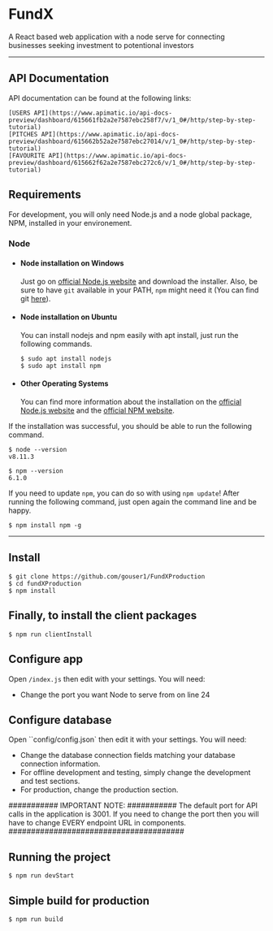 # FundX

A React based web application with a node serve for connecting businesses seeking investment to potentional investors

---

## API Documentation

API documentation can be found at the following links:

    [USERS API](https://www.apimatic.io/api-docs-preview/dashboard/615661fb2a2e7587ebc258f7/v/1_0#/http/step-by-step-tutorial)
    [PITCHES API](https://www.apimatic.io/api-docs-preview/dashboard/615662b52a2e7587ebc27014/v/1_0#/http/step-by-step-tutorial)
    [FAVOURITE API](https://www.apimatic.io/api-docs-preview/dashboard/615662f62a2e7587ebc272c6/v/1_0#/http/step-by-step-tutorial)

## Requirements

For development, you will only need Node.js and a node global package, NPM, installed in your environement.

### Node

- #### Node installation on Windows

  Just go on [official Node.js website](https://nodejs.org/) and download the installer.
  Also, be sure to have `git` available in your PATH, `npm` might need it (You can find git [here](https://git-scm.com/)).

- #### Node installation on Ubuntu

  You can install nodejs and npm easily with apt install, just run the following commands.

      $ sudo apt install nodejs
      $ sudo apt install npm

- #### Other Operating Systems
  You can find more information about the installation on the [official Node.js website](https://nodejs.org/) and the [official NPM website](https://npmjs.org/).

If the installation was successful, you should be able to run the following command.

    $ node --version
    v8.11.3

    $ npm --version
    6.1.0

If you need to update `npm`, you can do so with using `npm update`! After running the following command, just open again the command line and be happy.

    $ npm install npm -g

---

## Install

    $ git clone https://github.com/gouser1/FundXProduction
    $ cd fundXProduction
    $ npm install

## Finally, to install the client packages

    $ npm run clientInstall

## Configure app

Open `/index.js` then edit with your settings. You will need:

- Change the port you want Node to serve from on line 24

## Configure database

Open ``config/config.json` then edit it with your settings. You will need:

- Change the database connection fields matching your database connection information.
- For offline development and testing, simply change the development and test sections.
- For production, change the production section.

########### IMPORTANT NOTE: ###########
The default port for API calls in the application is 3001. If you need to change the port then you will have to change EVERY endpoint URL in components.
#######################################

## Running the project

    $ npm run devStart

## Simple build for production

    $ npm run build
